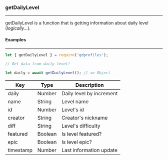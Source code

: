 ### getDailyLevel
-----------------

getDailyLevel is a function that is getting information about daily level (*logically...*).

#### Examples
-------------

```js
let { getDailyLevel } = require('gdprofiles');

// Get data from daily level!

let daily = await getDailyLevel(); // => Object
```

| Key       | Type    | Description              |
|-----------|---------|--------------------------|
| daily     | Number  | Daily level by increment |
| name      | String  | Level name               |
| id        | Number  | Level's id               |
| creator   | String  | Creator's nickname       |
| diff      | String  | Level's difficulty       |
| featured  | Boolean | Is level featured?       |
| epic      | Boolean | Is level epic?           |
| timestamp | Number  | Last information update  |
